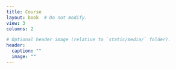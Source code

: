 ```yaml
---
title: Course
layout: book  # Do not modify.
view: 3
columns: 2

# Optional header image (relative to `static/media/` folder).
header:
  caption: ""
  image: ""
---
```


